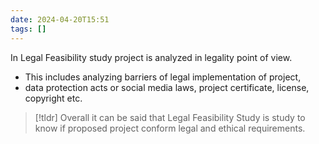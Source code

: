 ```yaml
---
date: 2024-04-20T15:51
tags: []
---
```

In Legal Feasibility study project is analyzed in legality point of view. 
- This includes analyzing barriers of legal implementation of project,
- data protection acts or social media laws, project certificate, license, copyright etc. 

>[!tldr] 
>Overall it can be said that Legal Feasibility Study is study to know if proposed project conform legal and ethical requirements. 
